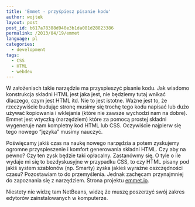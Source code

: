 ```yaml
---
title: 'Emmet - przyśpiesz pisanie kodu'
author: wojtek
layout: post
post_id: b617a78388d940e3b1da081d28823386
permalink: /2013/04/19/emmet
language: pl
categories:
  - development
tags:
  - CSS
  - HTML
  - webdev
---
```


W założeniach takie narzędzie ma przyspieszyć pisanie kodu. Jak wiadomo konstrukcja składni HTML jest jaka jest, nie będziemy tutaj wnikać dlaczego, czym jest HTML itd. Nie to jest istotne. Ważne jest to, że rzeczywiście budując stronę musimy się trochę tego kodu napisać lub dużo używać kopiowania i wklejania (które nie zawsze wychodzi nam na dobre). Emmet jest wtyczką (narzędziem) które za pomocą prostej składni wygeneruje nam kompletny kod HTML lub CSS. Oczywiście najpierw się tego nowego “języka” musimy nauczyć.

Poświęcamy jakiś czas na naukę nowego narzędzia a potem zyskujemy ogromne przyspieszenie i komfort generowania składni HTML. Czy aby na pewno? Czy ten zysk będzie taki opłacalny. Zastanówmy się. O tyle o ile wydaje mi się to bezdyskusyjne w przypadku CSS, to czy HTML pisany pod jakiś system szablonów (np. Smarty) zyska jakieś wyraźne oszczędności czasu? Pozostawiam to do przemyślenia. Jednak zachęcam przynajmniej do zapoznania się z narzędziem. Strona projektu [emmet.io](http://emmet.io/).

Niestety nie widzę tam NetBeans, widzę że muszę poszerzyć swój zakres edytorów zainstalowanych w komputerze.

